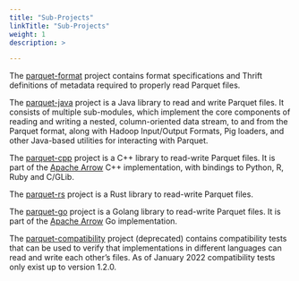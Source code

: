 ```yaml
---
title: "Sub-Projects"
linkTitle: "Sub-Projects"
weight: 1
description: >

---
```


The [parquet-format](https://github.com/apache/parquet-format) project contains format specifications and Thrift definitions of metadata required to properly read Parquet files.

The [parquet-java](https://github.com/apache/parquet-java) project is a Java library to read and write Parquet files. It consists of multiple sub-modules, which implement the core components of reading and writing a nested, column-oriented data stream, to and from the Parquet format, along with Hadoop Input/Output Formats, Pig loaders, and other Java-based utilities for interacting with Parquet.

The [parquet-cpp](https://arrow.apache.org/docs/cpp/parquet.html) project is a C++ library to read-write Parquet files. It is part of the [Apache Arrow](https://arrow.apache.org/) C++ implementation, with bindings to Python, R, Ruby and C/GLib.

The [parquet-rs](https://github.com/apache/arrow-rs/tree/master/parquet) project is a Rust library to read-write Parquet files.

The [parquet-go](https://github.com/apache/arrow-go/tree/master/parquet) project is a Golang library to read-write Parquet files. It is part of the [Apache Arrow](https://arrow.apache.org/) Go implementation.

The [parquet-compatibility](https://github.com/Parquet/parquet-compatibility) project (deprecated) contains compatibility tests that can be used to verify that implementations in different languages can read and write each other’s files. As of January 2022 compatibility tests only exist up to version 1.2.0.

